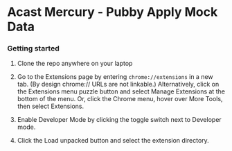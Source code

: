# Acast Mercury - Pubby Apply Mock Data

### Getting started
1. Clone the repo anywhere on your laptop
2. Go to the Extensions page by entering `chrome://extensions` in a new tab. (By design chrome:// URLs are not linkable.)
Alternatively, click on the Extensions menu puzzle button and select Manage Extensions at the bottom of the menu.
Or, click the Chrome menu, hover over More Tools, then select Extensions.

3. Enable Developer Mode by clicking the toggle switch next to Developer mode.

4. Click the Load unpacked button and select the extension directory.

